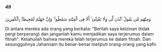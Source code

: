 ##### 49

<span class="ayah">وَمِنْهُم مَّن يَقُولُ ٱئْذَن لِّى وَلَا تَفْتِنِّىٓ ۚ أَلَا فِى ٱلْفِتْنَةِ سَقَطُوا۟ ۗ وَإِنَّ جَهَنَّمَ لَمُحِيطَةٌۢ بِٱلْكَٰفِرِينَ</span>

<span class="ayah_translation">Di antara mereka ada orang yang berkata: "Berilah saya keizinan (tidak pergi berperang) dan janganlah kamu menjadikan saya terjerumus dalam fitnah". Ketahuilah bahwa mereka telah terjerumus ke dalam fitnah. Dan sesungguhnya Jahannam itu benar-benar meliputi orang-orang yang kafir.</span>
